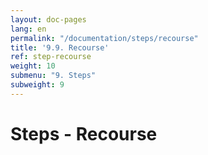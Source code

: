 ```yaml
---
layout: doc-pages
lang: en
permalink: "/documentation/steps/recourse"
title: '9.9. Recourse'
ref: step-recourse
weight: 10
submenu: "9. Steps"
subweight: 9
---
```


# Steps - Recourse
